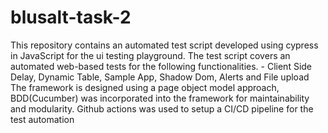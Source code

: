 # blusalt-task-2
This repository contains an automated test script developed using cypress in JavaScript for the ui testing playground. The test script covers an automated web-based tests for the following functionalities. - Client Side Delay, Dynamic Table, Sample App, Shadow Dom, Alerts and File upload
The framework is designed using a page object model approach, BDD(Cucumber) was incorporated into the framework for maintainability and modularity.
Github actions was used to setup a CI/CD pipeline for the test automation
